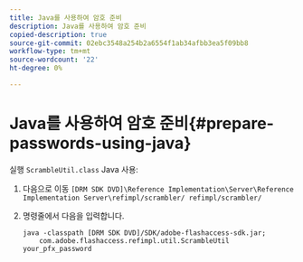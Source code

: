 ```yaml
---
title: Java를 사용하여 암호 준비
description: Java를 사용하여 암호 준비
copied-description: true
source-git-commit: 02ebc3548a254b2a6554f1ab34afbb3ea5f09bb8
workflow-type: tm+mt
source-wordcount: '22'
ht-degree: 0%

---
```


# Java를 사용하여 암호 준비{#prepare-passwords-using-java}

실행 `ScrambleUtil.class` Java 사용:

1. 다음으로 이동 `[DRM SDK DVD]\Reference Implementation\Server\Reference Implementation Server\refimpl/scrambler/ refimpl/scrambler/`
1. 명령줄에서 다음을 입력합니다.

   ```
   java -classpath [DRM SDK DVD]/SDK/adobe-flashaccess-sdk.jar;  
       com.adobe.flashaccess.refimpl.util.ScrambleUtil your_pfx_password
   ```
